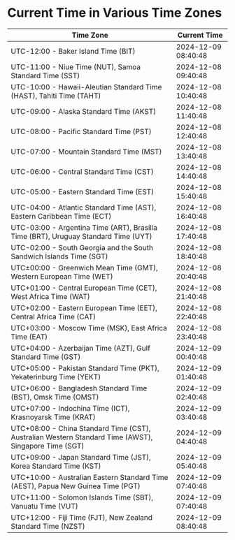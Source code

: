 # Current Time in Various Time Zones

| Time Zone | Current Time |
|-----------|--------------|
| UTC-12:00 - Baker Island Time (BIT) | 2024-12-09 08:40:48 |
| UTC-11:00 - Niue Time (NUT), Samoa Standard Time (SST) | 2024-12-08 09:40:48 |
| UTC-10:00 - Hawaii-Aleutian Standard Time (HAST), Tahiti Time (TAHT) | 2024-12-08 10:40:48 |
| UTC-09:00 - Alaska Standard Time (AKST) | 2024-12-08 11:40:48 |
| UTC-08:00 - Pacific Standard Time (PST) | 2024-12-08 12:40:48 |
| UTC-07:00 - Mountain Standard Time (MST) | 2024-12-08 13:40:48 |
| UTC-06:00 - Central Standard Time (CST) | 2024-12-08 14:40:48 |
| UTC-05:00 - Eastern Standard Time (EST) | 2024-12-08 15:40:48 |
| UTC-04:00 - Atlantic Standard Time (AST), Eastern Caribbean Time (ECT) | 2024-12-08 16:40:48 |
| UTC-03:00 - Argentina Time (ART), Brasília Time (BRT), Uruguay Standard Time (UYT) | 2024-12-08 17:40:48 |
| UTC-02:00 - South Georgia and the South Sandwich Islands Time (SGT) | 2024-12-08 18:40:48 |
| UTC±00:00 - Greenwich Mean Time (GMT), Western European Time (WET) | 2024-12-08 20:40:48 |
| UTC+01:00 - Central European Time (CET), West Africa Time (WAT) | 2024-12-08 21:40:48 |
| UTC+02:00 - Eastern European Time (EET), Central Africa Time (CAT) | 2024-12-08 22:40:48 |
| UTC+03:00 - Moscow Time (MSK), East Africa Time (EAT) | 2024-12-08 23:40:48 |
| UTC+04:00 - Azerbaijan Time (AZT), Gulf Standard Time (GST) | 2024-12-09 00:40:48 |
| UTC+05:00 - Pakistan Standard Time (PKT), Yekaterinburg Time (YEKT) | 2024-12-09 01:40:48 |
| UTC+06:00 - Bangladesh Standard Time (BST), Omsk Time (OMST) | 2024-12-09 02:40:48 |
| UTC+07:00 - Indochina Time (ICT), Krasnoyarsk Time (KRAT) | 2024-12-09 03:40:48 |
| UTC+08:00 - China Standard Time (CST), Australian Western Standard Time (AWST), Singapore Time (SGT) | 2024-12-09 04:40:48 |
| UTC+09:00 - Japan Standard Time (JST), Korea Standard Time (KST) | 2024-12-09 05:40:48 |
| UTC+10:00 - Australian Eastern Standard Time (AEST), Papua New Guinea Time (PGT) | 2024-12-09 07:40:48 |
| UTC+11:00 - Solomon Islands Time (SBT), Vanuatu Time (VUT) | 2024-12-09 07:40:48 |
| UTC+12:00 - Fiji Time (FJT), New Zealand Standard Time (NZST) | 2024-12-09 08:40:48 |
